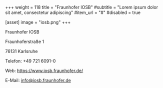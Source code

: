 +++
weight = 118
title = "Fraunhofer IOSB"
#subtitle = "Lorem ipsum dolor sit amet, consectetur adipiscing"
#item_url = "#"
#disabled = true

[asset]
  image = "iosb.png"
+++

Fraunhofer IOSB

Fraunhoferstraße 1

76131 Karlsruhe

Telefon: +49 721 6091-0

Web: https://www.iosb.fraunhofer.de/

E-Mail: info@iosb.fraunhofer.de